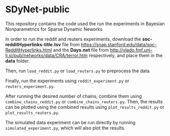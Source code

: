 # SDyNet-public

This repository contains the code used the run the experiments in Bayesian Nonparametrics for Sparse Dynamic Neworks

In order to run the reddit and reuters experiments, download the **soc-redditHyperlinks-title.tsv** file from https://snap.stanford.edu/data/soc-RedditHyperlinks.html and the **Days.net** file from http://vlado.fmf.uni-lj.si/pub/networks/data/CRA/terror.htm respectively, and place them in the **data** folder.

Then, run `load_reddit.py` or `load_reuters.py` to preprocess the data.

Finally, run the experiments using `reddit_experiment.py` or `reuters_experiment.py`.

After running the desired number of chains, combine them using `combine_chains_reddit.py` or `combine_chains_reuters.py`. Then, the results can be plotted using the combined results using `plot_results_reddit.py` or `plot_results_reuters.py`. 

The simulated data experiment can be run directly by running `simulated_experiment.py`, which will also plot the results.

